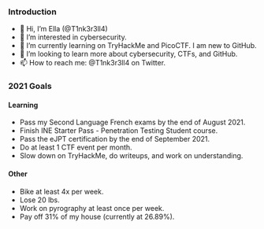 ### Introduction
- 👋 Hi, I’m Ella (@T1nk3r3ll4)
- 👀 I’m interested in cybersecurity.
- 🌱 I’m currently learning on TryHackMe and PicoCTF. I am new to GitHub.
- 💞️ I’m looking to learn more about cybersecurity, CTFs, and GitHub.
- 📫 How to reach me: @T1nk3r3ll4 on Twitter.

### 2021 Goals
#### Learning
- Pass my Second Language French exams by the end of August 2021.
- Finish INE Starter Pass - Penetration Testing Student course.
- Pass the eJPT certification by the end of September 2021.
- Do at least 1 CTF event per month.
- Slow down on TryHackMe, do writeups, and work on understanding.
#### Other
- Bike at least 4x per week.
- Lose 20 lbs.
- Work on pyrography at least once per week.
- Pay off 31% of my house (currently at 26.89%).
